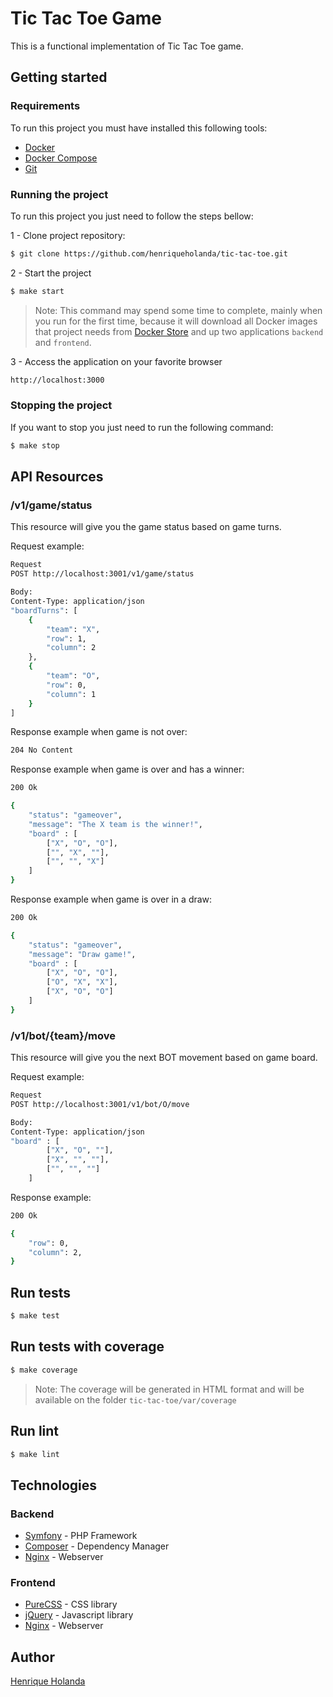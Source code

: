 # Tic Tac Toe Game

This is a functional implementation of Tic Tac Toe game.

## Getting started

### Requirements

To run this project you must have installed this following tools:

* [Docker](https://docs.docker.com/engine/installation/)
* [Docker Compose](https://docs.docker.com/compose/install/)
* [Git](https://git-scm.com/)

### Running the project

To run this project you just need to follow the steps bellow:

1 - Clone project repository:
```bash
$ git clone https://github.com/henriqueholanda/tic-tac-toe.git
```

2 - Start the project
```bash
$ make start
```
> Note: This command may spend some time to complete, mainly when you run for the first
time, because it will download all Docker images that project needs from [Docker Store](https://store.docker.com)
and up two applications `backend` and `frontend`.

3 - Access the application on your favorite browser
```bash
http://localhost:3000
```

### Stopping the project

If you want to stop you just need to run the following command:
```bash
$ make stop
```

## API Resources

### /v1/game/status

This resource will give you the game status based on game turns.

Request example:
```bash
Request
POST http://localhost:3001/v1/game/status

Body:
Content-Type: application/json
"boardTurns": [
    {
        "team": "X",
        "row": 1,
        "column": 2
    },
    {
        "team": "O",
        "row": 0,
        "column": 1
    }
]
```

Response example when game is not over:
```bash
204 No Content
```

Response example when game is over and has a winner:
```bash
200 Ok

{
    "status": "gameover",
    "message": "The X team is the winner!",
    "board" : [
        ["X", "O", "O"],
        ["", "X", ""],
        ["", "", "X"]
    ]
}
```

Response example when game is over in a draw:
```bash
200 Ok

{
    "status": "gameover",
    "message": "Draw game!",
    "board" : [
        ["X", "O", "O"],
        ["O", "X", "X"],
        ["X", "O", "O"]
    ]
}
```

### /v1/bot/{team}/move

This resource will give you the next BOT movement based on game board.

Request example:
```bash
Request
POST http://localhost:3001/v1/bot/O/move

Body:
Content-Type: application/json
"board" : [
        ["X", "O", ""],
        ["X", "", ""],
        ["", "", ""]
    ]
```
Response example:
```bash
200 Ok

{
    "row": 0,
    "column": 2,
}
```

## Run tests

```bash
$ make test
```

## Run tests with coverage

```bash
$ make coverage
```
> Note: The coverage will be generated in HTML format
and will be available on the folder `tic-tac-toe/var/coverage`

## Run lint
```bash
$ make lint
```

## Technologies

### Backend

* [Symfony](https://symfony.com) - PHP Framework
* [Composer](https://getcomposer.org) - Dependency Manager 
* [Nginx](https://www.nginx.com) - Webserver

### Frontend

* [PureCSS](https://purecss.io) - CSS library
* [jQuery](https://jquery.com) - Javascript library
* [Nginx](https://www.nginx.com) - Webserver

## Author

[Henrique Holanda](https://henriqueholanda.dev) 

